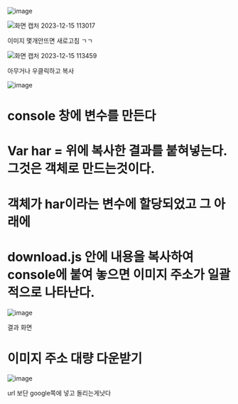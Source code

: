 ![image](https://github.com/Sary556/ALL-images-copy-example/assets/141836031/30cd91ac-4e89-4ff2-b614-c0b5f43db1c4)

![화면 캡처 2023-12-15 113017](https://github.com/Sary556/ALL-images-copy-example/assets/141836031/61e6b5e8-c169-4845-88f5-a7019408fee2)

이미지 몇개안뜨면 새로고침 ㄱㄱ

![화면 캡처 2023-12-15 113459](https://github.com/Sary556/ALL-images-copy-example/assets/141836031/9a7d163e-8559-49b6-983c-c5c51f5ba5c6)

아무거나 우클릭하고 복사

![image](https://github.com/Sary556/ALL-images-copy-example/assets/141836031/24d0bda8-7cfa-49be-ab96-1340f0a586cf)

# console 창에 변수를 만든다

# Var har = 위에 복사한 결과를 붙혀넣는다. 그것은 객체로 만드는것이다.

# 객체가 har이라는 변수에 할당되었고 그 아래에 

# download.js 안에 내용을 복사하여 console에 붙여 놓으면 이미지 주소가 일괄적으로 나타난다.


![image](https://github.com/Sary556/ALL-images-copy-example/assets/141836031/5165585a-5df2-4103-9c9e-9f70f5ea014c)

결과 화면


# 이미지 주소 대량 다운받기

![image](https://github.com/Sary556/ALL-images-copy-example/assets/141836031/15973efd-6544-4f35-b4c4-1c0e2ea0819a)

url 보단 google쪽에 넣고 돌리는게낫다
